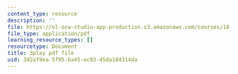 ```yaml
---
content_type: resource
description: ''
file: https://ol-ocw-studio-app-production.s3.amazonaws.com/courses/18-01sc-single-variable-calculus-fall-2010/3d2af9ea5f95ba45ec8345da184314da_hjZhPczMkL4.pdf
file_type: application/pdf
learning_resource_types: []
resourcetype: Document
title: 3play pdf file
uid: 3d2af9ea-5f95-ba45-ec83-45da184314da
---
```

